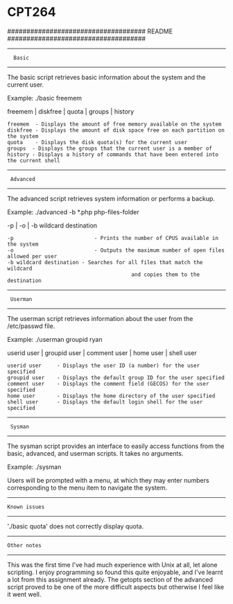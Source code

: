 # CPT264
####################################
	  				README
####################################

---------------
	  Basic
---------------

The basic script retrieves basic information about the system and the current user.

Example:		./basic freemem

freemem | diskfree | quota | groups | history
	
	freemem  - Displays the amount of free memory available on the system
	diskfree - Displays the amount of disk space free on each partition on the system
	quota    - Displays the disk quota(s) for the current user
	groups	- Displays the groups that the current user is a member of
	history	- Displays a history of commands that have been entered into the current shell


----------------
	 Advanced
----------------

The advanced script retrieves system information or performs a backup.

Example:		./advanced -b \*.php php-files-folder

-p | -o | -b wildcard destination

	-p 							- Prints the number of CPUS available in the system
	-o 							- Outputs the maximum number of open files allowed per user
	-b wildcard destination - Searches for all files that match the wildcard 
											and copies them to the destination


---------------
	 Userman
---------------

The userman script retrieves information about the user from the /etc/passwd file.

Example:		./userman groupid ryan

userid user | groupid user | comment user | home user | shell user

	userid user 	- Displays the user ID (a number) for the user specified
	groupid user 	- Displays the default group ID for the user specified
	comment user 	- Displays the comment field (GECOS) for the user specified
	home user 		- Displays the home directory of the user specified
	shell user 		- Displays the default login shell for the user specified


--------------
	 Sysman
--------------

The sysman script provides an interface to easily access functions from the basic, advanced,
and userman scripts. It takes no arguments.

Example:		./sysman

Users will be prompted with a menu, at which they may enter numbers corresponding to the menu item
to navigate the system.


------------------
	Known issues
------------------

'./basic quota' does not correctly display quota.


-----------------
	Other notes
-----------------

This was the first time I've had much experience with Unix at all, let alone scripting.
I enjoy programming so found this quite enjoyable, and I've learnt a lot from this assignment
already. The getopts section of the advanced script proved to be one of the more difficult aspects
but otherwise I feel like it went well.
